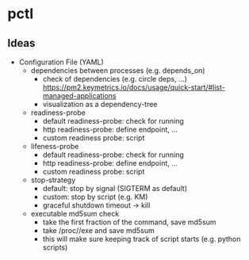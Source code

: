 # pctl

## Ideas

- Configuration File (YAML)
  - dependencies between processes (e.g. depends_on)
    - check of dependencies (e.g. circle deps, ...)
        https://pm2.keymetrics.io/docs/usage/quick-start/#list-managed-applications
    - visualization as a dependency-tree
  - readiness-probe
    - default readiness-probe: check for running
    - http readiness-probe: define endpoint, ...
    - custom readiness probe: script
  - lifeness-probe
    - default readiness-probe: check for running
    - http readiness-probe: define endpoint, ...
    - custom readiness probe: script
  - stop-strategy
    - default: stop by signal (SIGTERM as default)
    - custom: stop by script (e.g. KM)
    - graceful shutdown timeout → kill
  - executable md5sum check
    - take the first fraction of the command, save md5sum
    - take /proc/<pid>/exe and save md5sum
    - this will make sure keeping track of script starts (e.g. python scripts)

